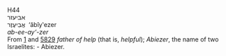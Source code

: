 H44  
אביעזר  
אֲבִיעֶזֶר ‎ ‘ăbı̂y‛ezer  
*ab-ee-ay‘-zer*  
From [1](h0001) and [5829](h5829) *father* *of* *help* (that is,
*helpful*); *Abiezer*, the name of two Israelites: - Abiezer.  
